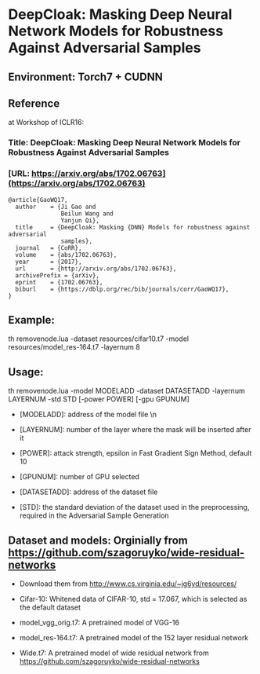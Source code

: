 # DeepCloak: Masking Deep Neural Network Models for Robustness Against Adversarial Samples

## Environment: Torch7 + CUDNN



## Reference 

at Workshop of ICLR16: 

### Title: DeepCloak: Masking Deep Neural Network Models for Robustness Against Adversarial Samples 

### [URL: https://arxiv.org/abs/1702.06763](https://arxiv.org/abs/1702.06763)

```
@article{GaoWQ17,
  author    = {Ji Gao and
               Beilun Wang and
               Yanjun Qi},
  title     = {DeepCloak: Masking {DNN} Models for robustness against adversarial
               samples},
  journal   = {CoRR},
  volume    = {abs/1702.06763},
  year      = {2017},
  url       = {http://arxiv.org/abs/1702.06763},
  archivePrefix = {arXiv},
  eprint    = {1702.06763},
  biburl    = {https://dblp.org/rec/bib/journals/corr/GaoWQ17},
}
```

## Example:

th removenode.lua -dataset resources/cifar10.t7 -model resources/model_res-164.t7 -layernum 8

## Usage: 

th removenode.lua -model MODELADD -dataset DATASETADD -layernum LAYERNUM -std STD [-power POWER] [-gpu GPUNUM] 

 * [MODELADD]: address of the model file \n

 * [LAYERNUM]: number of the layer where the mask will be inserted after it

 * [POWER]: attack strength, epsilon in Fast Gradient Sign Method, default 10 

 * [GPUNUM]: number of GPU selected

 * [DATASETADD]: address of the dataset file

 * [STD]: the standard deviation of the dataset used in the preprocessing, required in the Adversarial Sample Generation

## Dataset and models: Orginially from https://github.com/szagoruyko/wide-residual-networks

* Download them from http://www.cs.virginia.edu/~jg6yd/resources/

* Cifar-10: Whitened data of CIFAR-10, std = 17.067, which is selected as the default dataset

* model_vgg_orig.t7: A pretrained model of VGG-16

* model_res-164.t7: A pretrained model of the 152 layer residual network

* Wide.t7: A pretrained model of wide residual network from https://github.com/szagoruyko/wide-residual-networks
